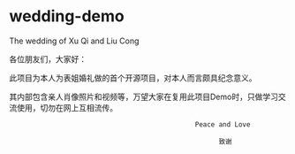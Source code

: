 # wedding-demo
The wedding of Xu Qi and Liu Cong

各位朋友们，大家好：

   此项目为本人为表姐婚礼做的首个开源项目，对本人而言颇具纪念意义。  

   其内部包含亲人肖像照片和视频等，万望大家在复用此项目Demo时，只做学习交流使用，切勿在网上互相流传。

                                                   Peace and Love
                                 
                                                         致谢

